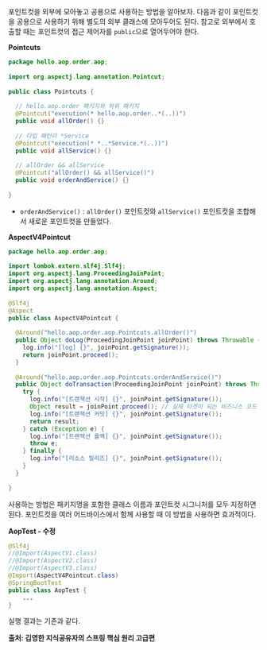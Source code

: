 포인트컷을 외부에 모아놓고 공용으로 사용하는 방법을 알아보자.
다음과 같이 포인트컷을 공용으로 사용하기 위해 별도의 외부 클래스에 모아두어도 된다. 참고로 외부에서 호출할 때는 포인트컷의 접근 제어자를 `public`으로 열어두어야 한다.

__Pointcuts__

```java
package hello.aop.order.aop;  
  
import org.aspectj.lang.annotation.Pointcut;  
  
public class Pointcuts {  
  
  // hello.aop.order 패키지와 하위 패키지  
  @Pointcut("execution(* hello.aop.order..*(..))")  
  public void allOrder() {}  
  
  // 타입 패턴이 *Service  
  @Pointcut("execution(* *..*Service.*(..))")  
  public void allService() {}  
  
  // allOrder && allService  
  @Pointcut("allOrder() && allService()")  
  public void orderAndService() {}  
  
}
```

- `orderAndService()` : `allOrder()` 포인트컷와 `allService()` 포인트컷을 조합해서 새로운 포인트컷을 만들었다.

__AspectV4Pointcut__

```java
package hello.aop.order.aop;  
  
import lombok.extern.slf4j.Slf4j;  
import org.aspectj.lang.ProceedingJoinPoint;  
import org.aspectj.lang.annotation.Around;  
import org.aspectj.lang.annotation.Aspect;  
  
@Slf4j  
@Aspect  
public class AspectV4Pointcut {  
  
  @Around("hello.aop.order.aop.Pointcuts.allOrder()")  
  public Object doLog(ProceedingJoinPoint joinPoint) throws Throwable {  
    log.info("[log] {}", joinPoint.getSignature());  
    return joinPoint.proceed();  
  }  
  
  @Around("hello.aop.order.aop.Pointcuts.orderAndService()")  
  public Object doTransaction(ProceedingJoinPoint joinPoint) throws Throwable {  
    try {  
      log.info("[트랜잭션 시작] {}", joinPoint.getSignature());  
      Object result = joinPoint.proceed(); // 실제 타겟이 되는 비즈니스 코드 호출  
      log.info("[트랜잭션 커밋] {}", joinPoint.getSignature());  
      return result;  
    } catch (Exception e) {  
      log.info("[트랜잭션 롤백] {}", joinPoint.getSignature());  
      throw e;  
    } finally {  
      log.info("[리소스 릴리즈] {}", joinPoint.getSignature());  
    }  
  }  
    
}
```

사용하는 방법은 패키지명을 포함한 클래스 이름과 포인트컷 시그니처를 모두 지정하면 된다. 
포인트컷을 여러 어드바이스에서 함께 사용할 때 이 방법을 사용하면 효과적이다.

__AopTest - 수정__

```java
@Slf4j  
//@Import(AspectV1.class)  
//@Import(AspectV2.class)  
//@Import(AspectV3.class)  
@Import(AspectV4Pointcut.class)  
@SpringBootTest  
public class AopTest {
	...
}
```

실행 결과는 기존과 같다.

__출처: 김영한 지식공유자의 스프링 핵심 원리 고급편__